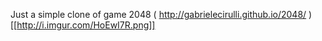 Just a simple clone of game 2048 ( http://gabrielecirulli.github.io/2048/ )
[[http://i.imgur.com/HoEwI7R.png]]
